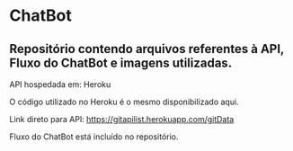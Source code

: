 # ChatBot

## Repositório contendo arquivos referentes à API, Fluxo do ChatBot e imagens utilizadas.

API hospedada em: Heroku

O código utilizado no Heroku é o mesmo disponibilizado aqui.

Link direto para API: https://gitapilist.herokuapp.com/gitData

Fluxo do ChatBot está incluído no repositório.
